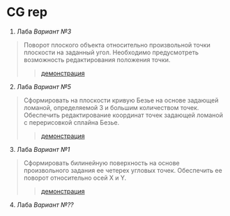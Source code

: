 # CG rep
1. Лаба *Вариант №3*
>Поворот плоского объекта относительно произвольной точки плоскости на заданный угол. Необходимо предусмотреть возможность редактирования положения точки.
>>[демонстрация](https://youtu.be/IgWXWYv4PF4/ "Видео с демонстрацие работы программы")
2. Лаба *Вариант №5*
>Сформировать на плоскости кривую Безье на основе задающей ломаной, определяемой 3 и большим количеством точек. Обеспечить редактирование координат точек задающей ломаной с перерисовкой сплайна Безье.
>>[демонстрация](https://youtu.be/CBTg6DWKmfE/ "Видео с демонстрацие работы программы")
3. Лаба *Вариант №1*
> Сформировать билинейную поверхность на основе произвольного задания ее четерех угловых точек. Обеспечить ее поворот относительно осей X и Y.
>>[демонстрация](https://youtu.be/ERQfWGL1Rho/ "Видео с демонстрацие работы программы")
4. Лаба *Вариант №??*
